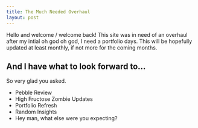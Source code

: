 ```yaml
---
title: The Much Needed Overhaul
layout: post
---
```


Hello and welcome / welcome back!  This site was in need of an overhaul after my intial oh god oh god, I need a portfolio days.  This will be hopefully updated at least monthly, if not more for the coming months.

## And I have what to look forward to...

So very glad you asked.

* Pebble Review
* High Fructose Zombie Updates
* Portfolio Refresh
* Random Insights
* Hey man, what else were you expecting?
